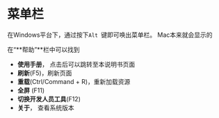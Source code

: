 # 菜单栏

在Windows平台下，通过按下`Alt `键即可唤出菜单栏。 Mac本来就会显示的

在“**帮助”**栏中可以找到

* **使用手册**， 点击后可以跳转至本说明书页面
* **刷新**\(F5\)，刷新页面
* **重载**\(Ctrl/Command + R\)，重新加载资源
* **全屏** \(F11\)
* **切换开发人员工具**\(F12\)
* **关于**， 查看系统版本





